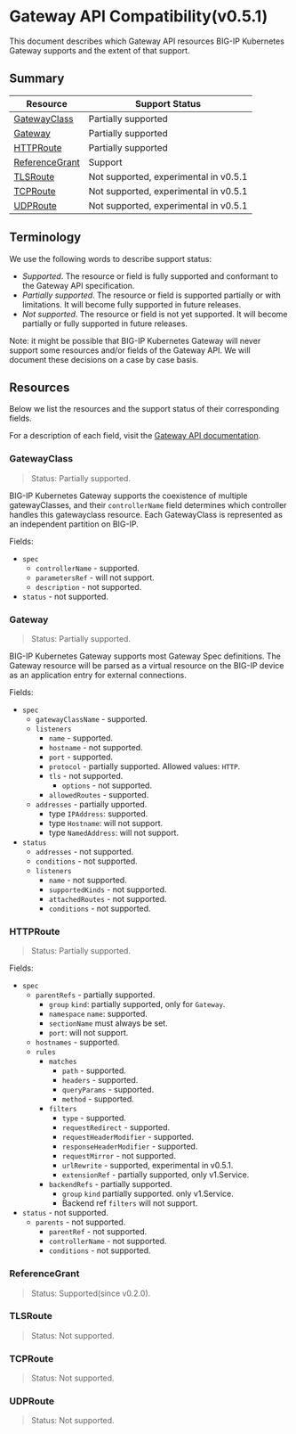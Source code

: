 # Gateway API Compatibility(v0.5.1)

This document describes which Gateway API resources BIG-IP Kubernetes Gateway supports and the extent of that support.

## Summary

| Resource | Support Status |
|-|-|
| [GatewayClass](#gatewayclass) | Partially supported |
| [Gateway](#gateway) | Partially supported |
| [HTTPRoute](#httproute) | Partially supported |
| [ReferenceGrant](#referencegrant) | Support |
| [TLSRoute](#tlsroute) | Not supported, experimental in v0.5.1 |
| [TCPRoute](#tcproute) | Not supported, experimental in v0.5.1 |
| [UDPRoute](#udproute) | Not supported, experimental in v0.5.1 |

## Terminology

We use the following words to describe support status:
- *Supported*. The resource or field is fully supported and conformant to the Gateway API specification.
- *Partially supported*. The resource or field is supported partially or with limitations. It will become fully supported in future releases.
- *Not supported*. The resource or field is not yet supported. It will become partially or fully supported in future releases.

Note: it might be possible that BIG-IP Kubernetes Gateway will never support some resources and/or fields of the Gateway API. We will document these decisions on a case by case basis.

## Resources

Below we list the resources and the support status of their corresponding fields. 

For a description of each field, visit the [Gateway API documentation](https://gateway-api.sigs.k8s.io/references/spec/). 

### GatewayClass 

> Status: Partially supported.

BIG-IP Kubernetes Gateway supports the coexistence of multiple gatewayClasses, and their `controllerName` field determines which controller handles this gatewayclass resource. Each GatewayClass is represented as an independent partition on BIG-IP.

Fields:
* `spec`
	* `controllerName` - supported.
	* `parametersRef` - will not support. 
	* `description` - not supported.
* `status` - not supported.

### Gateway

> Status: Partially supported.

BIG-IP Kubernetes Gateway supports most Gateway Spec definitions. The Gateway resource will be parsed as a virtual resource on the BIG-IP device as an application entry for external connections.

Fields:
* `spec`
	* `gatewayClassName` - supported.
	* `listeners`
		* `name` - supported.
		* `hostname` - not supported.
		* `port` - supported.
		* `protocol` - partially supported. Allowed values: `HTTP`.
		* `tls` - not supported.
		  * `options` - not supported.
		* `allowedRoutes` - supported. 
	* `addresses` - partially upported.
	    * type `IPAddress`: supported.
		* type `Hostname`: will not support.
		* type `NamedAddress`: will not support.
* `status`
  * `addresses` - not supported.
  * `conditions` - not supported.
  * `listeners`
	* `name` - not supported.
	* `supportedKinds` - not supported.
	* `attachedRoutes` - not supported.
	* `conditions` - not supported.

### HTTPRoute

> Status: Partially supported.

Fields:
* `spec`
  * `parentRefs` - partially supported.
    * `group` `kind`: partially supported, only for `Gateway`.
	* `namespace` `name`: supported.
    * `sectionName` must always be set.
	* `port`: will not support. 
  * `hostnames` - supported. 
  * `rules`
	* `matches`
	  * `path` - supported.
	  * `headers` - supported.
	  * `queryParams` - supported. 
	  * `method` -  supported.
	* `filters`
		* `type` - supported.
		* `requestRedirect` - supported. 
		* `requestHeaderModifier` - supported.
		* `responseHeaderModifier` - supported.
        * `requestMirror` - not supported.
        * `urlRewrite` - supported, experimental in v0.5.1.
        * `extensionRef` - partially supported, only v1.Service.
	* `backendRefs` - partially supported.
	    * `group` `kind` partially supported. only v1.Service. 
		* Backend ref `filters` will not support.
* `status` - not supported.
  * `parents` - not supported.
	* `parentRef` - not supported.
	* `controllerName` - not supported.
	* `conditions` - not supported.

### ReferenceGrant

> Status: Supported(since v0.2.0).

### TLSRoute

> Status: Not supported.

### TCPRoute

> Status: Not supported.

### UDPRoute

> Status: Not supported.
